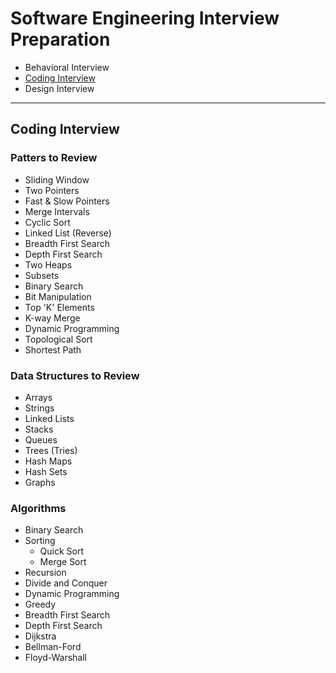 # Software Engineering Interview Preparation
- Behavioral Interview
- [Coding Interview](#coding-interview)
- Design Interview

---

## Coding Interview

### Patters to Review

- Sliding Window
- Two Pointers
- Fast & Slow Pointers
- Merge Intervals
- Cyclic Sort
- Linked List (Reverse)
- Breadth First Search
- Depth First Search
- Two Heaps
- Subsets
- Binary Search
- Bit Manipulation
- Top 'K' Elements
- K-way Merge
- Dynamic Programming
- Topological Sort
- Shortest Path

### Data Structures to Review

- Arrays
- Strings
- Linked Lists
- Stacks
- Queues
- Trees (Tries)
- Hash Maps
- Hash Sets
- Graphs

### Algorithms

- Binary Search
- Sorting
  - Quick Sort
  - Merge Sort
- Recursion
- Divide and Conquer
- Dynamic Programming
- Greedy
- Breadth First Search
- Depth First Search
- Dijkstra
- Bellman-Ford
- Floyd-Warshall